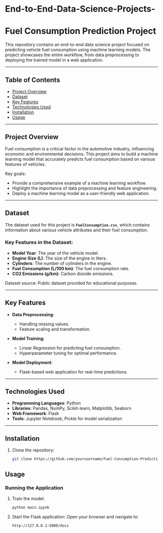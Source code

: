 # End-to-End-Data-Science-Projects-
# Fuel Consumption Prediction Project

This repository contains an end-to-end data science project focused on predicting vehicle fuel consumption using machine learning models. The project showcases the entire workflow, from data preprocessing to deploying the trained model in a web application.

---

## Table of Contents

- [Project Overview](#project-overview)
- [Dataset](#dataset)
- [Key Features](#key-features)
- [Technologies Used](#technologies-used)
- [Installation](#installation)
- [Usage](#usage)


---

## Project Overview

Fuel consumption is a critical factor in the automotive industry, influencing economic and environmental decisions. This project aims to build a machine learning model that accurately predicts fuel consumption based on various features of vehicles. 

Key goals:
- Provide a comprehensive example of a machine learning workflow.
- Highlight the importance of data preprocessing and feature engineering.
- Deploy a machine learning model as a user-friendly web application.

---

## Dataset

The dataset used for this project is **`FuelConsumption.csv`**, which contains information about various vehicle attributes and their fuel consumption. 

### Key Features in the Dataset:
- **Model Year**: The year of the vehicle model.
- **Engine Size (L)**: The size of the engine in liters.
- **Cylinders**: The number of cylinders in the engine.
- **Fuel Consumption (L/100 km)**: The fuel consumption rate.
- **CO2 Emissions (g/km)**: Carbon dioxide emissions.

Dataset source: Public dataset provided for educational purposes.

---

## Key Features

- **Data Preprocessing**:
  - Handling missing values.
  - Feature scaling and transformation.

- **Model Training**:
  - Linear Regression for predicting fuel consumption.
  - Hyperparameter tuning for optimal performance.

- **Model Deployment**:
  - Flask-based web application for real-time predictions.

---

## Technologies Used

- **Programming Languages**: Python
- **Libraries**: Pandas, NumPy, Scikit-learn, Matplotlib, Seaborn
- **Web Framework**: Flask
- **Tools**: Jupyter Notebook, Pickle for model serialization

---

## Installation

1. Clone the repository:
   ```bash
   git clone https://github.com/yourusername/Fuel-Consumption-Prediction.git
## Usage

### Running the Application
1. Train the model:
   ```bash
   python main.ipynb
2. Start the Flask application:
   Open your browser and navigate to:
   ```bash
   http://127.0.0.1:5000/docs
   
   

